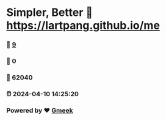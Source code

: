 # Simpler, Better :link: https://lartpang.github.io/me 
### :page_facing_up: [9](https://lartpang.github.io/me/tag.html) 
### :speech_balloon: 0 
### :hibiscus: 62040 
### :alarm_clock: 2024-04-10 14:25:20 
### Powered by :heart: [Gmeek](https://github.com/Meekdai/Gmeek)
